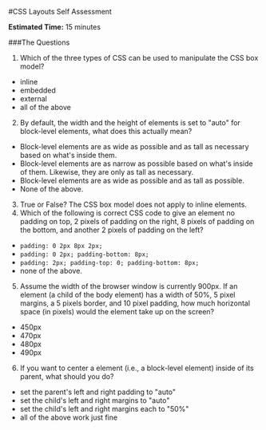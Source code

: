 #CSS Layouts Self Assessment

**Estimated Time:** 15 minutes

###The Questions

1. Which of the three types of CSS can be used to manipulate the CSS box model?
  * inline
  * embedded
  * external
  * all of the above
2. By default, the width and the height of elements is set to "auto" for block-level elements, what does this actually mean?
  * Block-level elements are as wide as possible and as tall as necessary based on what's inside them.
  * Block-level elements are as narrow as possible based on what's inside of them. Likewise, they are only as tall as necessary.
  * Block-level elements are as wide as possible and as tall as possible. 
  * None of the above.
3. True or False? The CSS box model does not apply to inline elements.
4. Which of the following is correct CSS code to give an element no padding on top, 2 pixels of padding on the right, 8 pixels of padding on the bottom, and another 2 pixels of padding on the left?
  * `padding: 0 2px 8px 2px;`
  * `padding: 0 2px; padding-bottom: 8px;`
  * `padding: 2px; padding-top: 0; padding-bottom: 8px;`
  * none of the above.
5. Assume the width of the browser window is currently 900px. If an element (a child of the body element) has a width of 50%, 5 pixel margins, a 5 pixels border, and 10 pixel padding, how much horizontal space (in pixels) would the element take up on the screen?
  * 450px
  * 470px
  * 480px
  * 490px
6. If you want to center a element (i.e., a block-level element) inside of its parent, what should you do?
  * set the parent's left and right padding to "auto"
  * set the child's left and right margins to "auto"
  * set the child's left and right margins each to "50%"
  * all of the above work just fine

